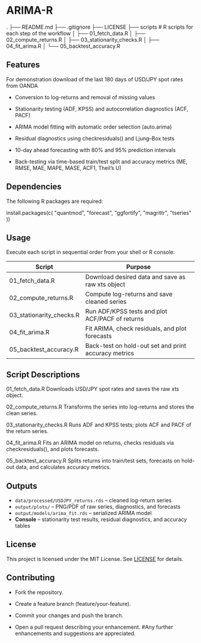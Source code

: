# ARIMA-R
.
├── README.md
├── .gitignore
├── LICENSE
├── scripts               # R scripts for each step of the workflow
│   ├── 01_fetch_data.R
│   ├── 02_compute_returns.R
│   ├── 03_stationarity_checks.R
│   ├── 04_fit_arima.R
│   └── 05_backtest_accuracy.R


## Features
For demonstration download of the last 180 days of USD/JPY spot rates from OANDA
- Conversion to log-returns and removal of missing values

- Stationarity testing (ADF, KPSS) and autocorrelation diagnostics (ACF, PACF)

- ARIMA model fitting with automatic order selection (auto.arima)

- Residual diagnostics using checkresiduals() and Ljung–Box tests

- 10-day ahead forecasting with 80% and 95% prediction intervals

- Back-testing via time-based train/test split and accuracy metrics (ME, RMSE, MAE, MAPE, MASE, ACF1, Theil’s U)

## Dependencies
The following R packages are required:

install.packages(c(
  "quantmod",
  "forecast",
  "ggfortify",
  "magrittr",
  "tseries"
))

## Usage
Execute each script in sequential order from your shell or R console:

| Script                    | Purpose                                               |
|---------------------------|-------------------------------------------------------|
| 01_fetch_data.R           | Download desired data and save as raw xts object     |
| 02_compute_returns.R      | Compute log-returns and save cleaned series           |
| 03_stationarity_checks.R  | Run ADF/KPSS tests and plot ACF/PACF of returns       |
| 04_fit_arima.R            | Fit ARIMA, check residuals, and plot forecasts        |
| 05_backtest_accuracy.R    | Back-test on hold-out set and print accuracy metrics  |


## Script Descriptions
01_fetch_data.R Downloads USD/JPY spot rates and saves the raw xts object.

02_compute_returns.R Transforms the series into log-returns and stores the clean series.

03_stationarity_checks.R Runs ADF and KPSS tests; plots ACF and PACF of the return series.

04_fit_arima.R Fits an ARIMA model on returns, checks residuals via checkresiduals(), and plots forecasts.

05_backtest_accuracy.R Splits returns into train/test sets, forecasts on hold-out data, and calculates accuracy metrics.

## Outputs

- `data/processed/USDJPY_returns.rds` – cleaned log-return series  
- `output/plots/` – PNG/PDF of raw series, diagnostics, and forecasts  
- `output/models/arima_fit.rds` – serialized ARIMA model  
- **Console** – stationarity test results, residual diagnostics, and accuracy tables


## License
This project is licensed under the MIT License. See [LICENSE](LICENSE) for details.
## Contributing
- Fork the repository.

- Create a feature branch (feature/your-feature).

- Commit your changes and push the branch.

- Open a pull request describing your enhancement.
#Any further enhancements and suggestions are appreciated.
